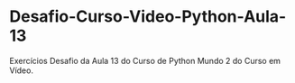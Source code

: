 # Desafio-Curso-Video-Python-Aula-13

Exercícios Desafio da Aula 13 do Curso de Python Mundo 2 do Curso em Vídeo.
